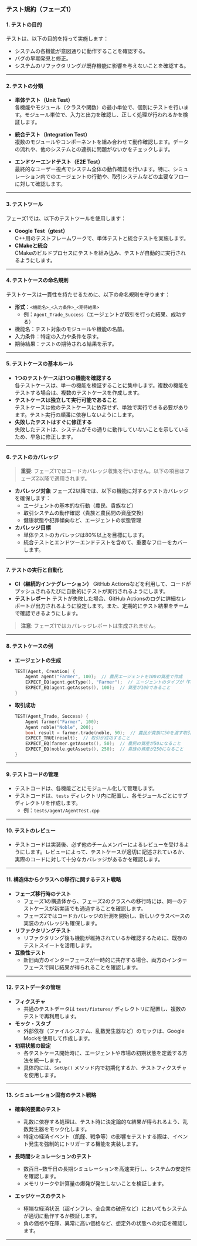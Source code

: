 ### テスト規約（フェーズ1）

#### 1. **テストの目的**
   テストは、以下の目的を持って実施します：
   - システムの各機能が意図通りに動作することを確認する。
   - バグの早期発見と修正。
   - システムのリファクタリングが既存機能に影響を与えないことを確認する。

---

#### 2. **テストの分類**
   - **単体テスト（Unit Test）**  
     各機能やモジュール（クラスや関数）の最小単位で、個別にテストを行います。モジュール単位で、入力と出力を確認し、正しく処理が行われるかを検証します。
     
   - **統合テスト（Integration Test）**  
     複数のモジュールやコンポーネントを組み合わせて動作確認します。データの流れや、他のシステムとの連携に問題がないかをチェックします。

   - **エンドツーエンドテスト（E2E Test）**  
     最終的なユーザー視点でシステム全体の動作確認を行います。特に、シミュレーション内でのエージェントの行動や、取引システムなどの主要なフローに対して確認します。

---

#### 3. **テストツール**
   フェーズ1では、以下のテストツールを使用します：
   - **Google Test（gtest）**  
     C++用のテストフレームワークで、単体テストと統合テストを実施します。
   - **CMakeと統合**  
     CMakeのビルドプロセスにテストを組み込み、テストが自動的に実行されるようにします。

---

#### 4. **テストケースの命名規則**
   テストケースは一貫性を持たせるために、以下の命名規則を守ります：
   - **形式**：`<機能名>_<入力条件>_<期待結果>`
     - 例：`Agent_Trade_Success`（エージェントが取引を行った結果、成功する）
   - 機能名：テスト対象のモジュールや機能の名前。
   - 入力条件：特定の入力や条件を示す。
   - 期待結果：テストの期待される結果を示す。

---

#### 5. **テストケースの基本ルール**
   - **1つのテストケースは1つの機能を確認する**  
     各テストケースは、単一の機能を検証することに集中します。複数の機能をテストする場合は、複数のテストケースを作成します。
   - **テストケースは独立して実行可能であること**  
     テストケースは他のテストケースに依存せず、単独で実行できる必要があります。テスト実行の順番に依存しないようにします。
   - **失敗したテストはすぐに修正する**  
     失敗したテストは、システムがその通りに動作していないことを示しているため、早急に修正します。

---

#### 6. **テストのカバレッジ**
   > **重要**: フェーズ1ではコードカバレッジ収集を行いません。以下の項目はフェーズ2以降で適用されます。
   
   - **カバレッジ対象**
     フェーズ2以降では、以下の機能に対するテストカバレッジを確保します：
     - エージェントの基本的な行動（農民、貴族など）
     - 取引システムの動作確認（貴族と農民間の資産交換）
     - 健康状態や犯罪傾向など、エージェントの状態管理
   - **カバレッジ目標**
     - 単体テストのカバレッジは80%以上を目標にします。
     - 統合テストとエンドツーエンドテストを含めて、重要なフローをカバーします。

---

#### 7. **テストの実行と自動化**
   - **CI（継続的インテグレーション）**
     GitHub Actionsなどを利用して、コードがプッシュされるたびに自動的にテストが実行されるようにします。
   - **テストレポート**
     テストが失敗した場合、GitHub Actionsのログに詳細なレポートが出力されるように設定します。また、定期的にテスト結果をチームで確認できるようにします。
   > **注意**: フェーズ1ではカバレッジレポートは生成されません。

---

#### 8. **テストケースの例**

   - **エージェントの生成**
     ```cpp
     TEST(Agent, Creation) {
         Agent agent("Farmer", 100);  // 農民エージェントを100の資産で作成
         EXPECT_EQ(agent.getType(), "Farmer");  // エージェントのタイプが「Farmer」であること
         EXPECT_EQ(agent.getAssets(), 100);  // 資産が100であること
     }
     ```

   - **取引成功**
     ```cpp
     TEST(Agent_Trade, Success) {
         Agent farmer("Farmer", 100);
         Agent noble("Noble", 200);
         bool result = farmer.trade(noble, 50);  // 農民が貴族に50を渡す取引
         EXPECT_TRUE(result);  // 取引が成功すること
         EXPECT_EQ(farmer.getAssets(), 50);  // 農民の資産が50になること
         EXPECT_EQ(noble.getAssets(), 250);  // 貴族の資産が250になること
     }
     ```

---

#### 9. **テストコードの管理**
   - テストコードは、各機能ごとにモジュール化して管理します。
   - テストコードは、`tests` ディレクトリ内に配置し、各モジュールごとにサブディレクトリを作成します。
     - 例：`tests/agent/AgentTest.cpp`

---

#### 10. **テストのレビュー**
   - テストコードは実装後、必ず他のチームメンバーによるレビューを受けるようにします。レビューによって、テストケースが適切に記述されているか、実際のコードに対して十分なカバレッジがあるかを確認します。

---

#### 11. **構造体からクラスへの移行に関するテスト戦略**
   - **フェーズ移行時のテスト**
     - フェーズ1の構造体から、フェーズ2のクラスへの移行時には、同一のテストケースが新実装でも通過することを確認します。
     - フェーズ2ではコードカバレッジの計測を開始し、新しいクラスベースの実装のカバレッジも確保します。
   - **リファクタリングテスト**
     - リファクタリング後も機能が維持されているか確認するために、既存のテストスイートを活用します。
   - **互換性テスト**
     - 新旧両方のインターフェースが一時的に共存する場合、両方のインターフェースで同じ結果が得られることを確認します。

---

#### 12. **テストデータの管理**
   - **フィクスチャ**
     - 共通のテストデータは `test/fixtures/` ディレクトリに配置し、複数のテストで再利用します。
   - **モック・スタブ**
     - 外部依存（ファイルシステム、乱数発生器など）のモックは、Google Mockを使用して作成します。
   - **初期状態の設定**
     - 各テストケース開始時に、エージェントや市場の初期状態を定義する方法を統一します。
     - 具体的には、`SetUp()` メソッド内で初期化するか、テストフィクスチャを使用します。

---

#### 13. **シミュレーション固有のテスト戦略**
   - **確率的要素のテスト**
     - 乱数に依存する処理は、テスト時に決定論的な結果が得られるよう、乱数発生器をモック化します。
     - 特定の経済イベント（飢饉、戦争等）の影響をテストする際は、イベント発生を強制的にトリガーする機能を実装します。
   
   - **長時間シミュレーションのテスト**
     - 数百日~数千日の長期シミュレーションを高速実行し、システムの安定性を確認します。
     - メモリリークや計算量の爆発が発生しないことを検証します。
   
   - **エッジケースのテスト**
     - 極端な経済状況（超インフレ、全企業の破産など）においてもシステムが適切に動作するか検証します。
     - 負の価格や在庫、異常に高い価格など、想定外の状態への対応を確認します。




---